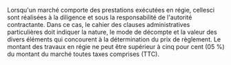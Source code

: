
Lorsqu'un marché comporte des prestations exécutées en régie, cellesci
sont réalisées à la diligence et sous la responsabilité de l'autorité
contractante.
Dans ce cas, le cahier des clauses administratives particulières doit
indiquer la nature, le mode de décompte et la valeur des divers éléments
qui concourent à la détermination du prix de règlement.
Le montant des travaux en régie ne peut être supérieur à cinq pour cent
(05 %) du montant du marché toutes taxes comprises (TTC).